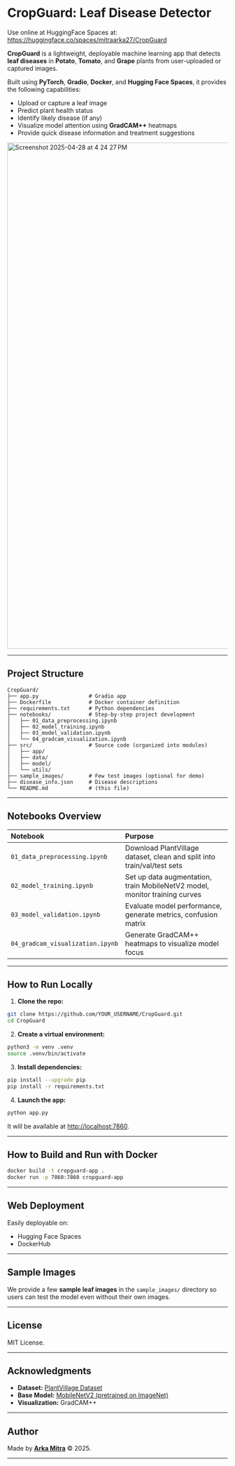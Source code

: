# CropGuard: Leaf Disease Detector

Use online at HuggingFace Spaces at: https://huggingface.co/spaces/mitraarka27/CropGuard

**CropGuard** is a lightweight, deployable machine learning app that detects **leaf diseases** in **Potato**, **Tomato**, and **Grape** plants from user-uploaded or captured images.

Built using **PyTorch**, **Gradio**, **Docker**, and **Hugging Face Spaces**, it provides the following capabilities:

- Upload or capture a leaf image
- Predict plant health status
- Identify likely disease (if any)
- Visualize model attention using **GradCAM++** heatmaps
- Provide quick disease information and treatment suggestions

<img width="1154" alt="Screenshot 2025-04-28 at 4 24 27 PM" src="https://github.com/user-attachments/assets/7e8c8b53-aa62-4803-a7a9-e4398753106b" />

---

## Project Structure

```
CropGuard/
├── app.py                # Gradio app
├── Dockerfile            # Docker container definition
├── requirements.txt      # Python dependencies
├── notebooks/            # Step-by-step project development
│   ├── 01_data_preprocessing.ipynb
│   ├── 02_model_training.ipynb
│   ├── 03_model_validation.ipynb
│   └── 04_gradcam_visualization.ipynb
├── src/                  # Source code (organized into modules)
│   ├── app/
│   ├── data/
│   ├── model/
│   └── utils/
├── sample_images/        # Few test images (optional for demo)
├── disease_info.json     # Disease descriptions
└── README.md             # (this file)
```

---

## Notebooks Overview

| Notebook | Purpose |
|:-|:-|
| `01_data_preprocessing.ipynb` | Download PlantVillage dataset, clean and split into train/val/test sets |
| `02_model_training.ipynb` | Set up data augmentation, train MobileNetV2 model, monitor training curves |
| `03_model_validation.ipynb` | Evaluate model performance, generate metrics, confusion matrix |
| `04_gradcam_visualization.ipynb` | Generate GradCAM++ heatmaps to visualize model focus |

---

## How to Run Locally

1. **Clone the repo:**

```bash
git clone https://github.com/YOUR_USERNAME/CropGuard.git
cd CropGuard
```

2. **Create a virtual environment:**

```bash
python3 -m venv .venv
source .venv/bin/activate
```

3. **Install dependencies:**

```bash
pip install --upgrade pip
pip install -r requirements.txt
```

4. **Launch the app:**

```bash
python app.py
```

It will be available at [http://localhost:7860](http://localhost:7860).

---

## How to Build and Run with Docker

```bash
docker build -t cropguard-app .
docker run -p 7860:7860 cropguard-app
```

---

## Web Deployment

Easily deployable on:

- Hugging Face Spaces
- DockerHub

---

## Sample Images

We provide a few **sample leaf images** in the `sample_images/` directory so users can test the model even without their own images.

---

## License

MIT License.

---

## Acknowledgments

- **Dataset:** [PlantVillage Dataset](https://www.kaggle.com/datasets/mohitsingh1804/plantvillage)
- **Base Model:** [MobileNetV2 (pretrained on ImageNet)](https://arxiv.org/abs/1801.04381)
- **Visualization:** GradCAM++

---

## Author

Made by **[Arka Mitra](https://github.com/mitraarka27)** © 2025.

---

